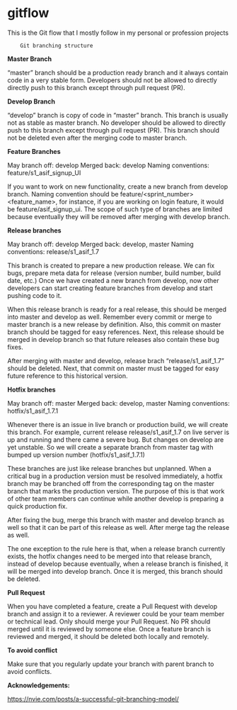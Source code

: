
# gitflow
This is the Git flow that I mostly follow in my personal or profession projects

		Git branching structure

**Master Branch**

 “master” branch should be a production ready branch and it always contain code in a very stable form. Developers should not be allowed to directly directly push to this branch except through pull request (PR). 


**Develop Branch**

 “develop” branch is copy of code in “master” branch. This branch is usually not as stable as master branch. No developer should be allowed to directly push to this branch except through pull request (PR). This branch should not be deleted even after the merging code to master branch.

**Feature Branches**

May branch off: develop
Merged back: develop
Naming conventions: feature/s1_asif_signup_UI

If you want to work on new functionality, create a new branch from develop branch. Naming convention should be feature/<sprint_number>_<firstname>_<feature_name>, for instance, if you are working on login feature, it would be feature/asif_signup_ui. The scope of such type of branches are limited because eventually they will be removed after merging with develop branch. 

**Release branches**

May branch off: develop
Merged back: develop, master
Naming conventions: release/s1_asif_1.7

This branch is created to prepare a new production release. We can fix bugs, prepare meta data for release (version number, build number, build date, etc.) Once we have created a new branch from develop, now other developers can start creating feature branches from develop and start pushing code to it.

When this release branch is ready for a real release, this should be merged into master and develop as well. Remember every commit or merge to master branch is a new release by definition. Also, this commit on master branch should be tagged for easy references. Next, this release should be merged in develop branch so that future releases also contain these bug fixes. 


After merging with master and develop, release brach “release/s1_asif_1.7” should be deleted.
Next, that commit on master must be tagged for easy future reference to this historical version.

**Hotfix branches**

May branch off: master
Merged back: develop, master
Naming conventions: hotfix/s1_asif_1.7.1

Whenever there is an issue in live branch or production build, we will create this branch. For example, current release release/s1_asif_1.7 on live server is up and running and there came a severe bug. But changes on develop are yet unstable. So we will create a separate branch from master tag with bumped up version number (hotfix/s1_asif_1.7.1)

These branches are just like release branches but unplanned. When a critical bug in a production version must be resolved immediately, a hotfix branch may be branched off from the corresponding tag on the master branch that marks the production version. The purpose of this is that work of other team members can continue while another develop is preparing a quick production fix.

After fixing the bug, merge this branch with master and develop branch as well so that it can be part of this release as well. After merge tag the release as well. 

The one exception to the rule here is that, when a release branch currently exists, the hotfix changes need to be merged into that release branch, instead of develop because eventually, when a release branch is finished, it will be merged into develop branch. Once it is merged, this branch should be deleted.

**Pull Request**

When you have completed a feature, create a Pull Request with develop branch and assign it to a reviewer. A reviewer could be your team member or technical lead. Only should merge your Pull Request. No PR should merged until it is reviewed by someone else. Once a feature branch is reviewed and merged, it should be deleted both locally and remotely.

**To avoid conflict**

Make sure that you regularly update your branch with parent branch to avoid conflicts.


**Acknowledgements:**

https://nvie.com/posts/a-successful-git-branching-model/

